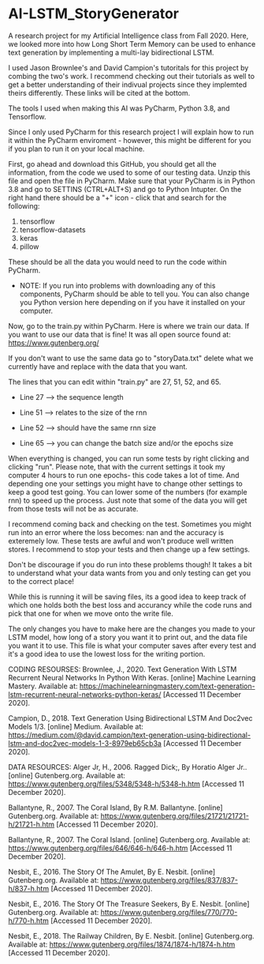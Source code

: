 # AI-LSTM_StoryGenerator
A research project for my Artificial Intelligence class from Fall 2020.  Here, we looked more into how Long Short Term Memory can be used to enhance text generation by implementing a multi-lay bidirectional LSTM.

I used Jason Brownlee's and David Campion's tutoritals for this project by combing the two's work.  I recommend checking out their tutorials as well to get a better understanding of their indivual projects since they implemted theirs differently.  These links will be cited at the bottom.
 
The tools I used when making this AI was PyCharm, Python 3.8, and Tensorflow.
 
Since I only used PyCharm for this research project I will explain how to run it within the PyCharm enviroment - however, this might be different for you if you plan to run it on your local machine.

First, go ahead and download this GitHub, you should get all the information, from the code we used to some of our testing data.  Unzip this file and open the file in PyCharm.
Make sure that your PyCharm is in Python 3.8 and go to SETTINS (CTRL+ALT+S) and go to Python Intupter. On the right hand there should be a "+" icon - click that and search for the following:
  1. tensorflow
  2. tensorflow-datasets
  3. keras
  4. pillow
  
 These should be all the data you would need to run the code within PyCharm.
   - NOTE: If you run into problems with downloading any of this components, PyCharm should be able to tell you.  You can also change you Python version here depending on if you have it installed on your computer.
  
 Now, go to the train.py within PyCharm.  Here is where we train our data.  If you want to use our data that is fine!  It was all open source found at: 
   https://www.gutenberg.org/
   
 If you don't want to use the same data go to "storyData.txt" delete what we currently have and replace with the data that you want. 
 
 The lines that you can edit within "train.py" are 27, 51, 52, and 65.
 
   - Line 27 --> the sequence length
  
   - Line 51 --> relates to the size of the rnn
  
   - Line 52 --> should have the same rnn size
  
   - Line 65 --> you can change the batch size and/or the epochs size
   
When everything is changed, you can run some tests by right clicking and clicking "run".  Please note, that with the current settings it took my computer 4 hours to run one epochs- this code takes a lot of time. And depending one your settings you might have to change other settings to keep a good test going.   You can lower some of the numbers (for example rnn) to speed up the process.  Just note that some of the data you will get from those tests will not be as accurate.

I recommend coming back and checking on the test.  Sometimes you might run into an error where the loss becomes: nan and the accuracy is exteremely low.  These tests are awful and won't produce well written stores.  I recommend to stop your tests and then change up a few settings.

Don't be discourage if you do run into these problems though!  It takes a bit to understand what your data wants from you and only testing can get you to the correct place!

While this is running it will be saving files, its a good idea to keep track of which one holds both the best loss and accurancy while the code runs and pick that one for when we move onto the write file.

The only changes you have to make here are the changes you made to your LSTM model, how long of a story you want it to print out, and the data file you want it to use.  This file is what your computer saves after every test and it's a good idea to use the lowest loss for the writing portion.

CODING RESOURSES:
Brownlee, J., 2020. Text Generation With LSTM Recurrent Neural Networks In Python With Keras. [online] Machine Learning Mastery. Available at: https://machinelearningmastery.com/text-generation-lstm-recurrent-neural-networks-python-keras/ [Accessed 11 December 2020].

Campion, D., 2018. Text Generation Using Bidirectional LSTM And Doc2vec Models 1/3. [online] Medium. Available at: https://medium.com/@david.campion/text-generation-using-bidirectional-lstm-and-doc2vec-models-1-3-8979eb65cb3a [Accessed 11 December 2020].

DATA RESOURCES:
Alger Jr, H., 2006. Ragged Dick;, By Horatio Alger Jr.. [online] Gutenberg.org. Available at: <https://www.gutenberg.org/files/5348/5348-h/5348-h.htm> [Accessed 11 December 2020].

Ballantyne, R., 2007. The Coral Island, By R.M. Ballantyne. [online] Gutenberg.org. Available at: <https://www.gutenberg.org/files/21721/21721-h/21721-h.htm> [Accessed 11 December 2020].

Ballantyne, R., 2007. The Coral Island. [online] Gutenberg.org. Available at: <https://www.gutenberg.org/files/646/646-h/646-h.htm> [Accessed 11 December 2020].

Nesbit, E., 2016. The Story Of The Amulet, By E. Nesbit. [online] Gutenberg.org. Available at: <https://www.gutenberg.org/files/837/837-h/837-h.htm> [Accessed 11 December 2020].

Nesbit, E., 2016. The Story Of The Treasure Seekers, By E. Nesbit. [online] Gutenberg.org. Available at: <https://www.gutenberg.org/files/770/770-h/770-h.htm> [Accessed 11 December 2020].

Nesbit, E., 2018. The Railway Children, By E. Nesbit. [online] Gutenberg.org. Available at: <https://www.gutenberg.org/files/1874/1874-h/1874-h.htm> [Accessed 11 December 2020].
